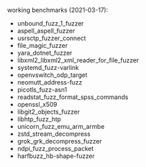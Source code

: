 working benchmarks (2021-03-17):
- unbound_fuzz_1_fuzzer
- aspell_aspell_fuzzer
- usrsctp_fuzzer_connect
- file_magic_fuzzer
- yara_dotnet_fuzzer
- libxml2_libxml2_xml_reader_for_file_fuzzer
- systemd_fuzz-varlink
- openvswitch_odp_target
- neomutt_address-fuzz
- picotls_fuzz-asn1
- readstat_fuzz_format_spss_commands
- openssl_x509
- libgit2_objects_fuzzer
- libhtp_fuzz_htp
- unicorn_fuzz_emu_arm_armbe
- zstd_stream_decompress
- grok_grk_decompress_fuzzer
- ndpi_fuzz_process_packet
- harfbuzz_hb-shape-fuzzer